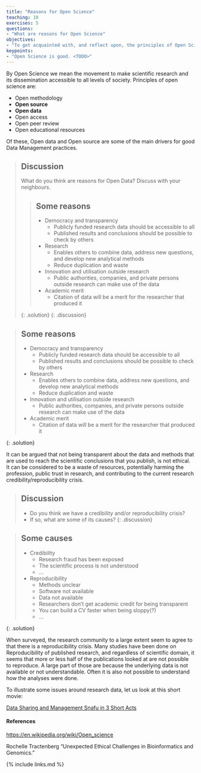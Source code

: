 ```yaml
---
title: "Reasons for Open Science"
teaching: 10
exercises: 5
questions:
- "What are reasons for Open Science"
objectives:
- "To get acquainted with, and reflect upon, the principles of Open Science"
keypoints:
- "Open Science is good. <TODO>"
---
```


By Open Science we mean the movement to make scientific research and its dissemination accessible to all levels of society. Principles of open science are:

* Open methodology
* **Open source**
* **Open data**
* Open access
* Open peer review
* Open educational resources

Of these, Open data and Open source are some of the main drivers for good Data Management practices.

> ## Discussion
>
> What do you think are reasons for Open Data? Discuss with your neighbours.
>
> > ## Some reasons
> >
> > - Democracy and transparency
> >   - Publicly funded research data should be accessible to all
> >   - Published results and conclusions should be possible to check by others
> > - Research
> >   - Enables others to combine data, address new questions, and develop new analytical methods
> >   - Reduce duplication and waste
> > - Innovation and utilisation outside research
> >   - Public authorities, companies, and private persons outside research can make use of the data
> > - Academic merit
> >   - Citation of data will be a merit for the researcher that produced it
> >
> {: .solution}
{: .discussion}

> ## Some reasons
>
> - Democracy and transparency
>   - Publicly funded research data should be accessible to all
>   - Published results and conclusions should be possible to check by others
> - Research
>   - Enables others to combine data, address new questions, and develop new analytical methods
>   - Reduce duplication and waste
> - Innovation and utilisation outside research
>   - Public authorities, companies, and private persons outside research can make use of the data
> - Academic merit
>   - Citation of data will be a merit for the researcher that produced it
>
{: .solution}



It can be argued that not being transparent about the data and methods that are used to reach the scientific conclusions that you publish, is not ethical. It can be considered to be a waste of resources, potentially harming the profession, public trust in research, and contributing to the current research credibility/reproducibility crisis.

> ## Discussion
>
> - Do you think we have a credibility and/or reproducibility crisis?
> - If so, what are some of its causes?
{: .discussion}


> ## Some causes
>
> - Credibility
>   - Research fraud has been exposed
>   - The scientific process is not understood
>   - …
> - Reproducibility
>   - Methods unclear
>   - Software not available
>   - Data not available
>   - Researchers don’t get academic credit for being transparent
>   - You can build a CV faster when being sloppy(?)
>   - …
>
{: .solution}





When surveyed, the research community to a large extent seem to agree to that there is a reproducibility crisis. Many studies have been done on Reproducibility of published research, and regardless of scientific domain, it seems that more or less half of the publications looked at are not possible to reproduce. A large part of those are because the underlying data is not available or not understandable. Often it is also not possible to understand how the analyses were done.

To illustrate some issues around research data, let us look at this short movie:

[Data Sharing and Management Snafu in 3 Short Acts][c53ccf1c]

  [c53ccf1c]: https://www.youtube.com/watch?v=N2zK3sAtr-4 "Data Sharing and Management Snafu in 3 Short Acts"

#### References

https://en.wikipedia.org/wiki/Open_science

Rochelle Tractenberg “Unexpected Ethical Challenges in Bioinformatics and Genomics.”


{% include links.md %}
